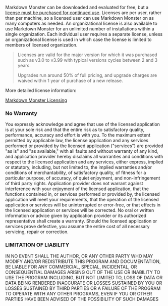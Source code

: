 Markdown Monster can be downloaded and evaluated for free, but a [license must be purchased for continued use](https://markdownmonster.west-wind.com/purchase#License). Licenses are per user, rather than per machine, so a licensed user can use Markdown Monster on as many computers as needed. An organizational license is also available to use Markdown Monster for an unlimited number of installations within a single organization. Each individual user requires a separate license, unless an organizational license is used in which case the license is limited to members of licensed organization.

> Licenses are valid for the major version for which it was purchased such as v3.0 to v3.99 with typical versions cycles between 2 and 3 years.
>
> Upgrades run around 50% of full pricing, and upgrade charges are waived within 1 year of purchase of a new release.

More detailed license information:

[Markdown Monster Licensing](https://markdownmonster.west-wind.com/purchase#License)

### No Warranty
You expressly acknowledge and agree that use of the licensed application is at your sole risk and that the entire risk as to satisfactory quality, performance, accuracy and effort is with you. To the maximum extent permitted by applicable law, the license application and any services performed or provided by the licensed application ("services") are provided "as is" and "as available," with all faults and without warranty of any kind, and application provider hereby disclaims all warranties and conditions with respect to the licensed application and any services, either express, implied or statutory, including, but not limited to, the implied warranties and/or conditions of merchantability, of satisfactory quality, of fitness for a particular purpose, of accuracy, of quiet enjoyment, and non-infringement of third party rights. Application provider does not warrant against interference with your enjoyment of the licensed application, that the functions contained in, or services performed or provided by, the licensed application will meet your requirements, that the operation of the licensed application or services will be uninterrupted or error-free, or that effects in the licensed application or services will be corrected. No oral or written information or advice given by application provider or its authorized representative shall create a warranty. Should the licensed application or services prove defective, you assume the entire cost of all necessary servicing, repair or correction.

### LIMITATION OF LIABILITY
IN NO EVENT SHALL THE AUTHOR, OR ANY OTHER PARTY WHO MAY MODIFY AND/OR REDISTRIBUTE THIS PROGRAM AND DOCUMENTATION, BE LIABLE FOR ANY COMMERCIAL, SPECIAL, INCIDENTAL, OR CONSEQUENTIAL DAMAGES ARISING OUT OF THE USE OR INABILITY TO USE THE PROGRAM INCLUDING, BUT NOT LIMITED TO, LOSS OF DATA OR DATA BEING RENDERED INACCURATE OR LOSSES SUSTAINED BY YOU OR LOSSES SUSTAINED BY THIRD PARTIES OR A FAILURE OF THE PROGRAM TO OPERATE WITH ANY OTHER PROGRAMS, EVEN IF YOU OR OTHER PARTIES HAVE BEEN ADVISED OF THE POSSIBILITY OF SUCH DAMAGES